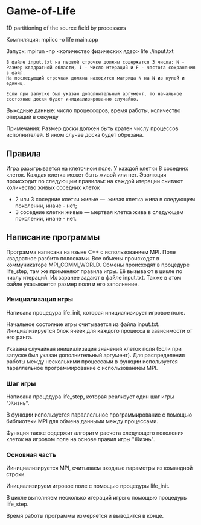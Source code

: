 # Game-of-Life
1D partitioning of the source field by processors

Компиляция: 
	mpiicc -o life main.cpp

Запуск:
	mpirun -np <количество физических ядер> life ./input.txt 

	В файле input.txt на первой строчке должны содержатся 3 числа: N - Размер квадратной области, I - Число итераций и F - частота сохранения в файл.
	На последующий строчках должна находится матрица N на N из нулей и единиц.

	Если при запуске был указан дополнительный аргумент, то начальное состояние доски будет инициализированно случайно.

Выходные данные:
        число процессоров, время работы, количество операций в секунду


Примечания: 
	Размер доски должен быть кратен числу процессов исполнителей. 
	В ином случае доска будет обрезана.


## Правила

Игра разыгрывается на клеточном поле.
У каждой клетки 8 соседних клеток.
Каждая клетка может быть живой или нет.
Эволюция происходит по следующим правилам:
на каждой итерации считают количество живых соседних клеток
- 2 или 3  соседние клетки живые — .живая клетка жива в следующем поколении, иначе - нет;
- 3 соседние клетки живые — мертвая клетка жива в следующем поколении, иначе - нет.

## Написание программы

Программа написана на языке  C++ с использованием MPI. Поле квадратное разбито полосками. Все обмены происходят в коммуникаторе MPI_COMM_WORLD. Обмены происходят в процедуре  life_step, там же применяют правила игры. Её вызывают в цикле по числу итераций. Их заранее задают в файле input.txt. Также в этом файле указывается размер поля и его заполнение.

### Инициализация игры

Написана процедура life_init, которая инициализирует игровое поле.

Начальное состояние игры считывается из файла input.txt. Инициализируется блок ячеек для каждого процесса в зависимости от его ранга.

Указана случайная инициализация значений клеток поля (Если при запуске был указан дополнительный аргумент). 
Для распределения работы между несколькими процессами в функции используется параллельное программирование с использованием MPI.

### Шаг игры

Написана процедура life_step, которая реализует один шаг игры "Жизнь".

В функции используется параллельное программирование с помощью библиотеки MPI для обмена данными между процессами. 

Функция также содержит алгоритм расчета следующего поколения клеток на игровом поле на основе правил игры "Жизнь".

### Основная часть

Иинициализируется MPI, считываем входные параметры из командной строки.

Инициализируем игровое поле с помощью процедуры life_init.

В цикле выполняем несколько итераций игры с помощью процедуры life_step. 

Время работы программы измеряется и выводится в конце.

